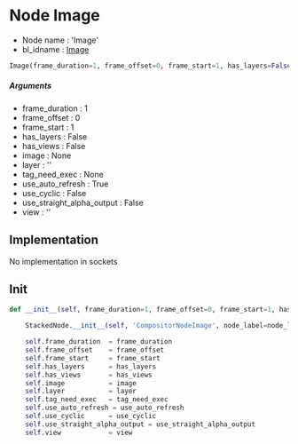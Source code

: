 # Node Image

- Node name : 'Image'
- bl_idname : [Image](https://docs.blender.org/api/current/bpy.types.Image.html)


``` python
Image(frame_duration=1, frame_offset=0, frame_start=1, has_layers=False, has_views=False, image=None, layer='', tag_need_exec=None, use_auto_refresh=True, use_cyclic=False, use_straight_alpha_output=False, view='', node_label=None, node_color=None)
```
##### Arguments

- frame_duration : 1
- frame_offset : 0
- frame_start : 1
- has_layers : False
- has_views : False
- image : None
- layer : ''
- tag_need_exec : None
- use_auto_refresh : True
- use_cyclic : False
- use_straight_alpha_output : False
- view : ''

## Implementation

No implementation in sockets

## Init

``` python
def __init__(self, frame_duration=1, frame_offset=0, frame_start=1, has_layers=False, has_views=False, image=None, layer='', tag_need_exec=None, use_auto_refresh=True, use_cyclic=False, use_straight_alpha_output=False, view='', node_label=None, node_color=None):

    StackedNode.__init__(self, 'CompositorNodeImage', node_label=node_label, node_color=node_color)

    self.frame_duration  = frame_duration
    self.frame_offset    = frame_offset
    self.frame_start     = frame_start
    self.has_layers      = has_layers
    self.has_views       = has_views
    self.image           = image
    self.layer           = layer
    self.tag_need_exec   = tag_need_exec
    self.use_auto_refresh = use_auto_refresh
    self.use_cyclic      = use_cyclic
    self.use_straight_alpha_output = use_straight_alpha_output
    self.view            = view
```
